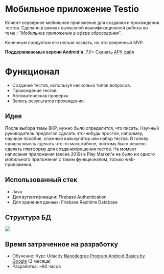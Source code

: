 ﻿# Мобильное приложение Testio

Клиент-серверное мобильное приложение для создания и прохождения тестов. Сделано в рамках выпускной квалификационной работы по теме : *"Мобильное приложение в сфере образования"*. 

Конечным продуктом его нельзя назвать, но это уверенный MVP.

**Поддерживаемые версии Android'a**:  7.0+
[Скачать APK файл](https://apkfab.com/testio/com.example.android.testio/apk?h=3e4d395f732bb3c865fd2aba984468e06f5d3731fd817c1d2a347d187ea89056)


# Функционал

 - Создание тестов, используя несколько типов вопросов.
 - Прохождение тестов.
 - Автоматическая проверка. 
 - Запись результатов прохождения.


## Идея

После выбора темы ВКР,  нужно было определится, что писать. Научный руководитель предлагал сделать что-нибудь простое, например, научное пособие, сложный калькулятор или набор тестов. В голову пришла мысль сделать что-то масштабное, поэтому было решено сделать платформу для создания/решения тестов. На момент написания приложения (весна 2019) в Play Market'е не было ни одного мобильного приложения с таким функционалом, только web-приложения.

## Использованный стек 

 - Java
 - Для аутентификации: Firebase Authentication
 - Для хранения данных: Firebase Realtime Database

## Структура БД

**![](https://lh3.googleusercontent.com/GZvbnINvS91-UfcrolIs7Ngey_GQrtZ1f5_TBlHGairKMFrhRykZot76Jnj-HC-_UfbQfYhVgYnM7lkd-YI_h6rbYnRLDHBk4CRFRYt4QAZCzdJD5v10NpvD8UcFsIU7jk7DYSRF4Fg)**

## Время затраченное на разработку

 - Обучение: Курс Udacity [Nanodegree Program Android Basics by Google](https://www.udacity.com/course/android-basics-nanodegree-by-google--nd803)  (2 месяца)
 - Разработка: ~80 часов


